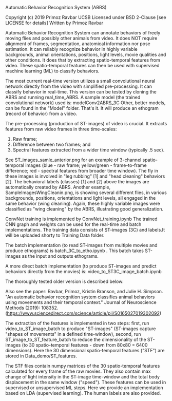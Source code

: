 Automatic Behavior Recognition System (ABRS)

Copyright (c) 2019 Primoz Ravbar UCSB
Licensed under BSD 2-Clause [see LICENSE for details]
Written by Primoz Ravbar

Automatic Behavior Recognition System can annotate behaviors of freely moving flies and possibly other animals from video. It does NOT require alignment of frames, segmentation, anatomical information nor pose estimation. It can reliably recognize behavior in highly variable backgrounds, animal orientations, positions, light levels, movie qualities and other conditions. It does that by extracting spatio-temporal features from video. These spatio-temporal features can then be used with supervised machine learning (ML) to classify behaviors. 

The most current real-time version utilizes a small convolutional neural network directly from the video with simplified pre-processing. It can classify behavior in real-time. This version can be tested by cloning the ABRS and running real_time_ABRS. A sample model (the trained convolutional network) used is: modelConv2ABRS_3C Other, better models, can be found in the "Model" folder. That's it. It will produce an ethogram (record of behavior) from a video. 

The pre-processing (production of ST-images) of video is crucial. It extracts features from raw video frames in three time-scales:

  1) Raw frame;
  2) Difference between two frames; and
  3) Spectral features extracted from a wider time window (typically .5 sec).
  
See ST_images_samle_anterior.png for an example of 3-channel spatio-temporal images (blue - raw frame; yellow/green - frame-to-frame difference; red - spectral features from broader time window). The fly in these images is involved in "leg rubbing" [1] and "head cleaning" behaviors [2]. The behavioral labels (classes) [1] and [2] above the images are automatically created by ABRS. Another example, SampleImagesWingCleanin.png, is showing several different flies, in various backgrounds, positions, orientations and light levels, all engaged in the same behavior (wing cleaning). Again, these highly variable images were classified as "wing cleaning" by the ABRS, illustrating good generalization.

ConvNet training is implemented by ConvNet_training.ipynb The trained CNN graph and weights can be used for the real-time and batch implementations. The training data consists of ST-images (3C) and labels.It will be uploaded shorty to Training Data folder. 

The batch implementation (to read ST-images from multiple movies and produce ethograms) is batch_3C_to_etho.ipynb . This batch takes ST-images as the input and outputs ethograms.

A more direct batch implementation (to produce ST-images and predict behaviors directly from the movies) is: video_to_ST3C_image_batch.ipynb

The thoroughly tested older version is described below:

Also see the paper: Ravbar, Primoz, Kristin Branson, and Julie H. Simpson. "An automatic behavior recognition system classifies animal behaviors using movements and their temporal context." Journal of Neuroscience Methods (2019): 108352. (https://www.sciencedirect.com/science/article/pii/S0165027019302092)

The extraction of the features is implemented in two steps: first, run video_to_ST_image_batch to produce "ST-images" (ST-images capture "shapes of movements" in a defined time-window), second, run ST_image_to_ST_feature_batch to reduce the dimensionality of the ST-images (to 30 spatio-temporal features - down from 80x80 = 6400 dimensions). Here the 30 dimensional spatio-temporal features ("STF") are stored in Data_demo/ST_features.

The STF files contain numpy matrices of the 30 spatio-temporal features calculated for every frame of the raw movies. They also contain max change of light intensity in the ST-image time-window and the total body displacement in the same window ("speed"). These features can be used in supervised or unsupervised ML steps. Here we provide an implementation based on LDA (supervised learning). The human labels are also provided.   

